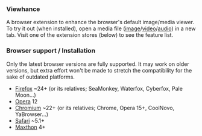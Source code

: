 ### Viewhance ###
A browser extension to enhance the browser's default image/media viewer.
To try it out (when installed), open a media file ([image](http://upload.wikimedia.org/wikipedia/commons/e/ec/StLouisArchMultExpToneMapped.jpg)/[video](http://upload.wikimedia.org/wikipedia/commons/5/5f/Hdr_time_lapse_montage.ogg)/[audio](http://upload.wikimedia.org/wikipedia/en/3/3d/Sample_of_Daft_Punk's_Da_Funk.ogg)) in a new tab.
Visit one of the extension stores (below) to see the feature list.

### Browser support / Installation ###
Only the latest browser versions are fully supported. It may work on older versions, but extra effort won't be made to stretch the compatibility for the sake of outdated platforms.

- [Firefox](https://addons.mozilla.org/addon/viewhance/) ~24+ (or its relatives; SeaMonkey, Waterfox, Cyberfox, Pale Moon...)
- [Opera](http://tiny.cc/Viewhance-oex) 12
- [Chromium](https://chrome.google.com/webstore/detail/ijabcgpjcbpphfagcaknnlcfeodbnkgp) ~22+ (or its relatives; Chrome, Opera 15+, CoolNovo, YaBrowser...)
- [Safari](http://tiny.cc/Viewhance-safariextz) ~5.1+
- [Maxthon](http://extension.maxthon.com/detail/index.php?view_id=2527) 4+
